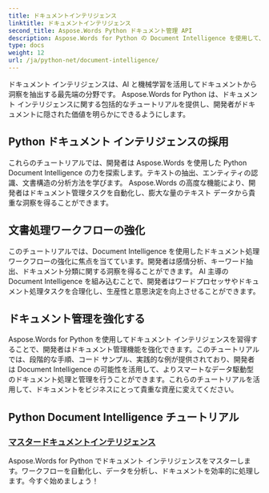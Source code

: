 ```yaml
---
title: ドキュメントインテリジェンス
linktitle: ドキュメントインテリジェンス
second_title: Aspose.Words Python ドキュメント管理 API
description: Aspose.Words for Python の Document Intelligence を使用して、ドキュメントから貴重な洞察を引き出します。分析、テキスト抽出、分類を自動化します。
type: docs
weight: 12
url: /ja/python-net/document-intelligence/
---
```


ドキュメント インテリジェンスは、AI と機械学習を活用してドキュメントから洞察を抽出する最先端の分野です。 Aspose.Words for Python は、ドキュメント インテリジェンスに関する包括的なチュートリアルを提供し、開発者がドキュメントに隠された価値を明らかにできるようにします。

## Python ドキュメント インテリジェンスの採用

これらのチュートリアルでは、開発者は Aspose.Words を使用した Python Document Intelligence の力を探索します。テキストの抽出、エンティティの認識、文書構造の分析方法を学びます。 Aspose.Words の高度な機能により、開発者はドキュメント管理タスクを自動化し、膨大な量のテキスト データから貴重な洞察を得ることができます。

## 文書処理ワークフローの強化

このチュートリアルでは、Document Intelligence を使用したドキュメント処理ワークフローの強化に焦点を当てています。開発者は感情分析、キーワード抽出、ドキュメント分類に関する洞察を得ることができます。 AI 主導の Document Intelligence を組み込むことで、開発者はワードプロセッサやドキュメント処理タスクを合理化し、生産性と意思決定を向上させることができます。

## ドキュメント管理を強化する

Aspose.Words for Python を使用してドキュメント インテリジェンスを習得することで、開発者はドキュメント管理機能を強化できます。このチュートリアルでは、段階的な手順、コード サンプル、実践的な例が提供されており、開発者は Document Intelligence の可能性を活用して、よりスマートなデータ駆動型のドキュメント処理と管理を行うことができます。これらのチュートリアルを活用して、ドキュメントをビジネスにとって貴重な資産に変えてください。

## Python Document Intelligence チュートリアル
### [マスタードキュメントインテリジェンス](./master-document-intelligence/)
Aspose.Words for Python でドキュメント インテリジェンスをマスターします。ワークフローを自動化し、データを分析し、ドキュメントを効率的に処理します。今すぐ始めましょう！